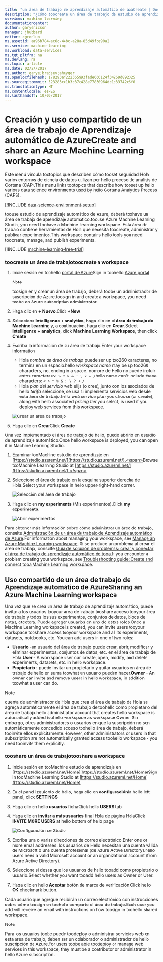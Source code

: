 ```yaml
---
title: "un área de trabajo de aprendizaje automático de aaaCreate | Documentos de Microsoft"
description: "¿Cómo toocreate un área de trabajo de estudio de aprendizaje automático de Azure"
services: machine-learning
documentationcenter: 
author: garyericson
manager: jhubbard
editor: cgronlun
ms.assetid: aa96b784-ac6c-44bc-a28a-85d49fbe90a2
ms.service: machine-learning
ms.workload: data-services
ms.tgt_pltfrm: na
ms.devlang: na
ms.topic: article
ms.date: 02/27/2017
ms.author: garye;bradsev;ahgyger
ms.openlocfilehash: 178293af222365993fade666124f34269d892325
ms.sourcegitcommit: 523283cc1b3c37c428e77850964dc1c33742c5f0
ms.translationtype: MT
ms.contentlocale: es-ES
ms.lasthandoff: 10/06/2017
---
```

# <a name="create-and-share-an-azure-machine-learning-workspace"></a><span data-ttu-id="3af9f-103">Creación y uso compartido de un área de trabajo de Aprendizaje automático de Azure</span><span class="sxs-lookup"><span data-stu-id="3af9f-103">Create and share an Azure Machine Learning workspace</span></span>
<span data-ttu-id="3af9f-104">Este menú vincula tootopics que describen cómo tooset seguridad Hola varios entornos de ciencia de datos utilizan por hello proceso de análisis de Cortana (CAP).</span><span class="sxs-lookup"><span data-stu-id="3af9f-104">This menu links tootopics that describe how tooset up hello various data science environments used by hello Cortana Analytics Process (CAPS).</span></span>

[!INCLUDE [data-science-environment-setup](../../includes/cap-setup-environments.md)]

<span data-ttu-id="3af9f-105">toouse estudio de aprendizaje automático de Azure, deberá toohave un área de trabajo de aprendizaje automático.</span><span class="sxs-lookup"><span data-stu-id="3af9f-105">toouse Azure Machine Learning Studio, you need toohave a Machine Learning workspace.</span></span> <span data-ttu-id="3af9f-106">Esta área de trabajo contiene herramientas de Hola que necesita toocreate, administrar y publicar experimentos.</span><span class="sxs-lookup"><span data-stu-id="3af9f-106">This workspace contains hello tools you need toocreate, manage, and publish experiments.</span></span>

[!INCLUDE [machine-learning-free-trial](../../includes/machine-learning-free-trial.md)]

### <a name="toocreate-a-workspace"></a><span data-ttu-id="3af9f-107">toocreate un área de trabajo</span><span class="sxs-lookup"><span data-stu-id="3af9f-107">toocreate a workspace</span></span>
1. <span data-ttu-id="3af9f-108">Inicie sesión en toohello [portal de Azure](https://portal.azure.com/)</span><span class="sxs-lookup"><span data-stu-id="3af9f-108">Sign in toohello [Azure portal](https://portal.azure.com/)</span></span>

    > [!NOTE]
    > <span data-ttu-id="3af9f-109">toosign en y crear un área de trabajo, deberá toobe un administrador de suscripción de Azure.</span><span class="sxs-lookup"><span data-stu-id="3af9f-109">toosign in and create a workspace, you need toobe an Azure subscription administrator.</span></span> 
    >
    > 

2. <span data-ttu-id="3af9f-110">Haga clic en **+ Nuevo**.</span><span class="sxs-lookup"><span data-stu-id="3af9f-110">Click **+New**</span></span>

3. <span data-ttu-id="3af9f-111">Seleccione **Intelligence + analytics**, haga clic en el **área de trabajo de Machine Learning** y, a continuación, haga clic en **Crear**.</span><span class="sxs-lookup"><span data-stu-id="3af9f-111">Select **Intelligence + analytics**, click **Machine Learning Workspace**, then click **Create**</span></span>

4. <span data-ttu-id="3af9f-112">Escriba la información de su área de trabajo.</span><span class="sxs-lookup"><span data-stu-id="3af9f-112">Enter your workspace information</span></span>

    - <span data-ttu-id="3af9f-113">Hola *nombre de área de trabajo* puede ser up too260 caracteres, no termina en un espacio.</span><span class="sxs-lookup"><span data-stu-id="3af9f-113">hello *workspace name* may be up too260 characters, not ending in a space.</span></span> <span data-ttu-id="3af9f-114">nombre de Hello no puede incluir estos caracteres:`< > * % & : \ ? + /`</span><span class="sxs-lookup"><span data-stu-id="3af9f-114">hello name can't include these characters: `< > * % & : \ ? + /`</span></span>
    - <span data-ttu-id="3af9f-115">Hola *plan del servicio web* elija (o cree), junto con los asociados de hello *tarifa* seleccione, se usa si implementa servicios web desde esta área de trabajo.</span><span class="sxs-lookup"><span data-stu-id="3af9f-115">hello *web service plan* you choose (or create), along with hello associated *pricing tier* you select, is used if you deploy web services from this workspace.</span></span>

    ![Crear un área de trabajo](media/machine-learning-create-workspace/create-new-workspace.png)

5. <span data-ttu-id="3af9f-117">Haga clic en **Crear**</span><span class="sxs-lookup"><span data-stu-id="3af9f-117">Click **Create**</span></span>

<span data-ttu-id="3af9f-118">Una vez implementado el área de trabajo de hello, puede abrirlo en estudio de aprendizaje automático.</span><span class="sxs-lookup"><span data-stu-id="3af9f-118">Once hello workspace is deployed, you can open it in Machine Learning Studio.</span></span>

1. <span data-ttu-id="3af9f-119">Examinar tooMachine estudio de aprendizaje en [https://studio.azureml.net/](https://studio.azureml.net/).</span><span class="sxs-lookup"><span data-stu-id="3af9f-119">Browse tooMachine Learning Studio at [https://studio.azureml.net/](https://studio.azureml.net/).</span></span>

2. <span data-ttu-id="3af9f-120">Seleccione el área de trabajo en la esquina superior derecha de Hola.</span><span class="sxs-lookup"><span data-stu-id="3af9f-120">Select your workspace in hello upper-right-hand corner.</span></span>

    ![Selección del área de trabajo](media/machine-learning-create-workspace/open-workspace.png)

3. <span data-ttu-id="3af9f-122">Haga clic en **my experiments** (Mis experimentos).</span><span class="sxs-lookup"><span data-stu-id="3af9f-122">Click **my experiments**.</span></span>

    ![Abrir experimentos](media/machine-learning-create-workspace/my-experiments.png)

<span data-ttu-id="3af9f-124">Para obtener más información sobre cómo administrar un área de trabajo, consulte [Administración de un área de trabajo de Aprendizaje automático de Azure](machine-learning-manage-workspace.md).</span><span class="sxs-lookup"><span data-stu-id="3af9f-124">For information about managing your workspace, see [Manage an Azure Machine Learning workspace](machine-learning-manage-workspace.md).</span></span>
<span data-ttu-id="3af9f-125">Si se produce un problema al crear el área de trabajo, consulte [Guía de solución de problemas: crear y conectar el área de trabajo de aprendizaje automático de tooa](machine-learning-troubleshooting-creating-ml-workspace.md).</span><span class="sxs-lookup"><span data-stu-id="3af9f-125">If you encounter a problem creating your workspace, see [Troubleshooting guide: Create and connect tooa Machine Learning workspace](machine-learning-troubleshooting-creating-ml-workspace.md).</span></span>


## <a name="sharing-an-azure-machine-learning-workspace"></a><span data-ttu-id="3af9f-126">Uso compartido de un área de trabajo de Aprendizaje automático de Azure</span><span class="sxs-lookup"><span data-stu-id="3af9f-126">Sharing an Azure Machine Learning workspace</span></span>
<span data-ttu-id="3af9f-127">Una vez que se crea un área de trabajo de aprendizaje automático, puede invitar a los usuarios tooyour área de trabajo tooshare acceso tooyour área de trabajo y todos los sus experimentos, conjuntos de datos, blocs de notas, etcetera. Puede agregar usuarios en uno de estos roles:</span><span class="sxs-lookup"><span data-stu-id="3af9f-127">Once a Machine Learning workspace is created, you can invite users tooyour workspace tooshare access tooyour workspace and all its experiments, datasets, notebooks, etc. You can add users in one of two roles:</span></span>

* <span data-ttu-id="3af9f-128">**Usuario** -un usuario del área de trabajo puede crear, abrir, modificar y eliminar experimentos, conjuntos de datos, etc. en el área de trabajo de Hola.</span><span class="sxs-lookup"><span data-stu-id="3af9f-128">**User** - A workspace user can create, open, modify, and delete experiments, datasets, etc. in hello workspace.</span></span>
* <span data-ttu-id="3af9f-129">**Propietario** : puede invitar un propietario y quitar usuarios en área de trabajo de hello en suma toowhat un usuario pueden hacer.</span><span class="sxs-lookup"><span data-stu-id="3af9f-129">**Owner** - An owner can invite and remove users in hello workspace, in addition toowhat a user can do.</span></span>

> [!NOTE]
> <span data-ttu-id="3af9f-130">cuenta de administrador de Hola que crea el área de trabajo de Hola se agrega automáticamente el área de trabajo de toohello como propietario del área de trabajo.</span><span class="sxs-lookup"><span data-stu-id="3af9f-130">hello administrator account that creates hello workspace is automatically added toohello workspace as workspace Owner.</span></span> <span data-ttu-id="3af9f-131">Sin embargo, otros administradores o usuarios en que la suscripción no son automáticamente concedido acceso toohello área de trabajo, deberá tooinvite ellos explícitamente.</span><span class="sxs-lookup"><span data-stu-id="3af9f-131">However, other administrators or users in that subscription are not automatically granted access toohello workspace - you need tooinvite them explicitly.</span></span>
> 
> 

### <a name="tooshare-a-workspace"></a><span data-ttu-id="3af9f-132">tooshare un área de trabajo</span><span class="sxs-lookup"><span data-stu-id="3af9f-132">tooshare a workspace</span></span>

1. <span data-ttu-id="3af9f-133">Inicie sesión en tooMachine estudio de aprendizaje en [https://studio.azureml.net/Home](https://studio.azureml.net/Home)</span><span class="sxs-lookup"><span data-stu-id="3af9f-133">Sign in tooMachine Learning Studio at [https://studio.azureml.net/Home](https://studio.azureml.net/Home)</span></span>

2. <span data-ttu-id="3af9f-134">En el panel izquierdo de hello, haga clic en **configuración**</span><span class="sxs-lookup"><span data-stu-id="3af9f-134">In hello left panel, click **SETTINGS**</span></span>

3. <span data-ttu-id="3af9f-135">Haga clic en hello **usuarios** ficha</span><span class="sxs-lookup"><span data-stu-id="3af9f-135">Click hello **USERS** tab</span></span>

4. <span data-ttu-id="3af9f-136">Haga clic en **invitar a más usuarios** final Hola de página Hola</span><span class="sxs-lookup"><span data-stu-id="3af9f-136">Click **INVITE MORE USERS** at hello bottom of hello page</span></span>

    ![Configuración de Studio](media/machine-learning-create-workspace/settings.png)

5. <span data-ttu-id="3af9f-138">Escriba una o varias direcciones de correo electrónico.</span><span class="sxs-lookup"><span data-stu-id="3af9f-138">Enter one or more email addresses.</span></span> <span data-ttu-id="3af9f-139">los usuarios de Hello necesitan una cuenta válida de Microsoft o una cuenta profesional (de Azure Active Directory).</span><span class="sxs-lookup"><span data-stu-id="3af9f-139">hello users need a valid Microsoft account or an organizational account (from Azure Active Directory).</span></span>

6. <span data-ttu-id="3af9f-140">Seleccione si desea que los usuarios de hello tooadd como propietario o usuario.</span><span class="sxs-lookup"><span data-stu-id="3af9f-140">Select whether you want tooadd hello users as Owner or User.</span></span>

7. <span data-ttu-id="3af9f-141">Haga clic en hello **Aceptar** botón de marca de verificación.</span><span class="sxs-lookup"><span data-stu-id="3af9f-141">Click hello **OK** checkmark button.</span></span>

<span data-ttu-id="3af9f-142">Cada usuario que agregue recibirán un correo electrónico con instrucciones sobre cómo toosign en toohello comparte el área de trabajo.</span><span class="sxs-lookup"><span data-stu-id="3af9f-142">Each user you add will receive an email with instructions on how toosign in toohello shared workspace.</span></span>

> [!NOTE]
> <span data-ttu-id="3af9f-143">Para los usuarios toobe puede toodeploy o administrar servicios web en esta área de trabajo, deben ser un colaborador o administrador de hello suscripción de Azure.</span><span class="sxs-lookup"><span data-stu-id="3af9f-143">For users toobe able toodeploy or manage web services in this workspace, they must be a contributor or administrator in hello Azure subscription.</span></span> 



